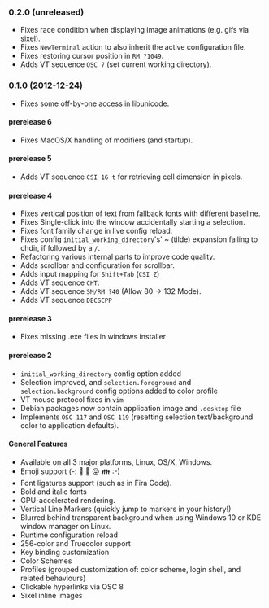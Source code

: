 ### 0.2.0 (unreleased)

- Fixes race condition when displaying image animations (e.g. gifs via sixel).
- Fixes `NewTerminal` action to also inherit the active configuration file.
- Fixes restoring cursor position in `RM ?1049`.
- Adds VT sequence `OSC 7` (set current working directory).

### 0.1.0 (2012-12-24)

- Fixes some off-by-one access in libunicode.

#### prerelease 6

- Fixes MacOS/X handling of modifiers (and startup).

#### prerelease 5

- Adds VT sequence `CSI 16 t` for retrieving cell dimension in pixels.

#### prerelease 4

- Fixes vertical position of text from fallback fonts with different baseline.
- Fixes Single-click into the window accidentally starting a selection.
- Fixes font family change in live config reload.
- Fixes config `initial_working_directory`'s' ~ (tilde) expansion failing to chdir, if followed by a `/`.
- Refactoring various internal parts to improve code quality.
- Adds scrollbar and configuration for scrollbar.
- Adds input mapping for `Shift+Tab` (`CSI Z`)
- Adds VT sequence `CHT`.
- Adds VT sequence `SM/RM ?40` (Allow 80 -> 132 Mode).
- Adds VT sequence `DECSCPP`

#### prerelease 3

- Fixes missing .exe files in windows installer

#### prerelease 2

- `initial_working_directory` config option added
- Selection improved, and `selection.foreground` and `selection.background` config options added to color profile
- VT mouse protocol fixes in `vim`
- Debian packages now contain application image and `.desktop` file
- Implements `OSC 117` and `OSC 119` (resetting selection text/background color to application defaults).

#### General Features

- Available on all 3 major platforms, Linux, OS/X, Windows.
- Emoji support (-: 🌈 💝 😛 👪 :-)
- Font ligatures support (such as in Fira Code).
- Bold and italic fonts
- GPU-accelerated rendering.
- Vertical Line Markers (quickly jump to markers in your history!)
- Blurred behind transparent background when using Windows 10 or KDE window manager on Linux.
- Runtime configuration reload
- 256-color and Truecolor support
- Key binding customization
- Color Schemes
- Profiles (grouped customization of: color scheme, login shell, and related behaviours)
- Clickable hyperlinks via OSC 8
- Sixel inline images

